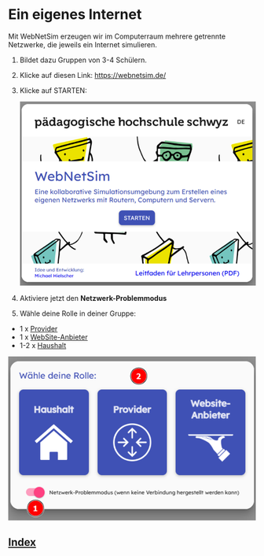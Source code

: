   <meta charset="utf-8" />
  <title>Informatik</title>
  <link rel="stylesheet" href="https://Hi2272.github.io/StyleMD.css">
 
 # Ein eigenes Internet

Mit WebNetSim erzeugen wir im Computerraum mehrere getrennte Netzwerke, die jeweils ein Internet simulieren.

1. Bildet dazu Gruppen von 3-4 Schülern.

2. Klicke auf diesen Link: <a href="https://webnetsim.de/" target=_blank>https://webnetsim.de/</a>

3. Klicke auf STARTEN:    

   ![alt text](../01WebNetSim/001.png)
 
1. Aktiviere jetzt den **Netzwerk-Problemmodus**
2. Wähle deine Rolle in deiner Gruppe: 
- 1 x [Provider](Provider.html)
- 1 x [WebSite-Anbieter](Webserver.html)
- 1-2 x [Haushalt](Haushalt.html)  

![alt text](2025-10-19_08-36.png)


## [Index](../../index.html)  
